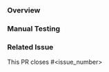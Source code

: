 ### Overview
<!-- Describe your changes and why you made them -->

### Manual Testing
<!-- Describe how to test your changes to make sure the PR works as intended -->

### Related Issue
<!-- If this PR is related to an issue, please link it here -->

This PR closes #<issue_number>
